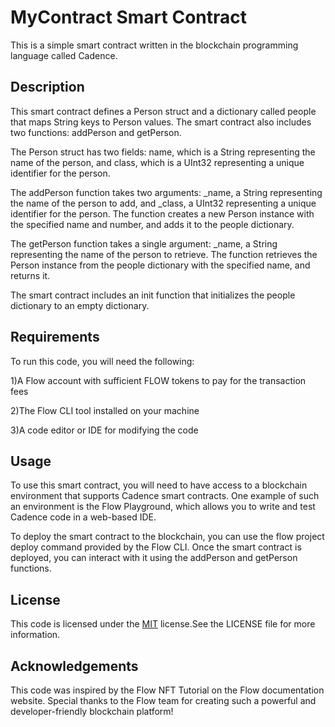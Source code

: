 
# MyContract Smart Contract


This is a simple smart contract written in the blockchain programming language called Cadence.


## Description

This smart contract defines a Person struct and a dictionary called people that maps String keys to Person values. The smart contract also includes two functions: addPerson and getPerson.

The Person struct has two fields: name, which is a String representing the name of the person, and class, which is a UInt32 representing a unique identifier for the person.

The addPerson function takes two arguments: _name, a String representing the name of the person to add, and _class, a UInt32 representing a unique identifier for the person. The function creates a new Person instance with the specified name and number, and adds it to the people dictionary.

The getPerson function takes a single argument: _name, a String representing the name of the person to retrieve. The function retrieves the Person instance from the people dictionary with the specified name, and returns it.

The smart contract includes an init function that initializes the people dictionary to an empty dictionary.
 

## Requirements

To run this code, you will need the following:

1)A Flow account with sufficient FLOW tokens to pay for the transaction fees

2)The Flow CLI tool installed on your machine

3)A code editor or IDE for modifying the code
## Usage

To use this smart contract, you will need to have access to a blockchain environment that supports Cadence smart contracts. One example of such an environment is the Flow Playground, which allows you to write and test Cadence code in a web-based IDE.

To deploy the smart contract to the blockchain, you can use the flow project deploy command provided by the Flow CLI. Once the smart contract is deployed, you can interact with it using the addPerson and getPerson functions.
## License

This code is licensed under the [MIT](https://choosealicense.com/licenses/mit/) license.See the LICENSE file for more information.


## Acknowledgements

This code was inspired by the Flow NFT Tutorial on the Flow documentation website. Special thanks to the Flow team for creating such a powerful and developer-friendly blockchain platform!

